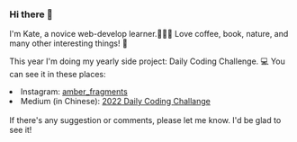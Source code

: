 ### Hi there 👋

I'm Kate, a novice web-develop learner.👩🏻‍💻
Love coffee, book, nature, and many other interesting things! 🌸

This year I'm doing my yearly side project: Daily Coding Challenge. 💻
You can see it in these places:
<li> Instagram: <a href="https://www.instagram.com/amber_fragments/">amber_fragments </a></li>
<li> Medium (in Chinese): <a href="https://medium.com/@amber.fragments/2022-daily-coding-challenge-35f753e9ea2c">2022 Daily Coding Challange </a></li>
<br>
If there's any suggestion or comments, please let me know. I'd be glad to see it!

<!--
**Kate-Chu/Kate-Chu** is a ✨ _special_ ✨ repository because its `README.md` (this file) appears on your GitHub profile.

Here are some ideas to get you started:

- 🔭 I’m currently working on ...
- 🌱 I’m currently learning ...
- 👯 I’m looking to collaborate on ...
- 🤔 I’m looking for help with ...
- 💬 Ask me about ...
- 📫 How to reach me: ...
- 😄 Pronouns: ...
- ⚡ Fun fact: ...
-->
